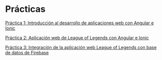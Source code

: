 # Prácticas

[Práctica 1: Introducción al desarrollo de aplicaciones web con Angular e Ionic](./practicas/practica-angular-ionic/index.md)

[Práctica 2: Aplicación web de League of Legends con Angular e Ionic](./practicas/practica-app-lol/index.md)

[Práctica 3: Integración de la aplicación web League of Legends con base de datos de Firebase](./practicas/practica-app-lol-firebase/index.md)